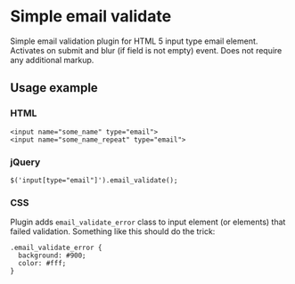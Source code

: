 # Simple email validate #
Simple email validation plugin for HTML 5 input type email element. Activates on submit and blur (if field is not empty) event. Does not require any additional markup.
## Usage example ##
### HTML ###
    <input name="some_name" type="email">
    <input name="some_name_repeat" type="email">
### jQuery ###
    $('input[type="email"]').email_validate();    
### CSS ###
Plugin adds `email_validate_error` class to input element (or elements) that failed validation. Something like this should do the trick:

    .email_validate_error {
      background: #900;
      color: #fff;
    }